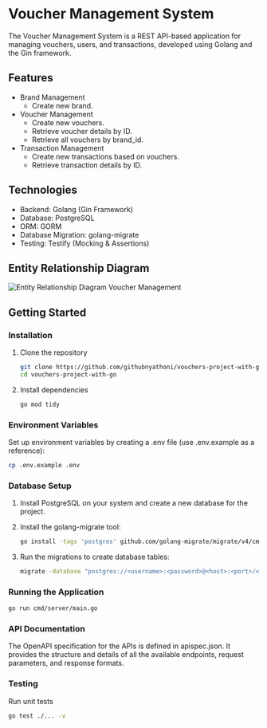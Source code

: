 # Voucher Management System

The Voucher Management System is a REST API-based application for managing vouchers, users, and transactions, developed using Golang and the Gin framework.

## Features

- Brand Management
  - Create new brand.
- Voucher Management
  - Create new vouchers.
  - Retrieve voucher details by ID.
  - Retrieve all vouchers by brand_id.
- Transaction Management
  - Create new transactions based on vouchers.
  - Retrieve transaction details by ID.

## Technologies

- Backend: Golang (Gin Framework)
- Database: PostgreSQL
- ORM: GORM
- Database Migration: golang-migrate
- Testing: Testify (Mocking & Assertions)

## Entity Relationship Diagram

![Entity Relationship Diagram Voucher Management](https://imgur.com/bMDP7Xj.png)

## Getting Started

### Installation

1. Clone the repository
   ```bash
   git clone https://github.com/githubnyathoni/vouchers-project-with-go.git
   cd vouchers-project-with-go
   ```
2. Install dependencies
   ```bash
   go mod tidy
   ```

### Environment Variables

Set up environment variables by creating a .env file (use .env.example as a reference):

```bash
cp .env.example .env
```

### Database Setup

1. Install PostgreSQL on your system and create a new database for the project.

2. Install the golang-migrate tool:
   ```bash
   go install -tags 'postgres' github.com/golang-migrate/migrate/v4/cmd/migrate@latest
   ```
3. Run the migrations to create database tables:
   ```bash
   migrate -database "postgres://<username>:<password>@<host>:<port>/<database_name>?sslmode=disable" -path ./migrations up
   ```

### Running the Application

```bash
go run cmd/server/main.go
```

### API Documentation

The OpenAPI specification for the APIs is defined in apispec.json. It provides the structure and details of all the available endpoints, request parameters, and response formats.

### Testing

Run unit tests

```bash
go test ./... -v
```
